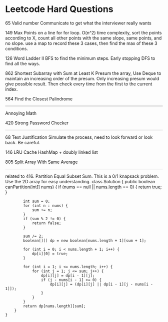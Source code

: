 # Leetcode Hard Questions
65 
Valid number
Communicate to get what the interviewer really wants

149 
Max Points on a line
for for loop. O(n^2) time complexity, sort the points according to X, count all other points with the same slope, same points, and no slope. use a map to record these 3 cases, then find the max of these 3 conditions.

126
Word Ladder II
BFS to find the minimum steps. Early stopping DFS to find all the ways.

862
Shortest Subarray with Sum at Least K
Presum the array, Use Deque to maintain an increasing order of the presum. Only increasing presum would give possible result. Then check every time from the first to the current index.

564 
Find the Closest Palindrome
*****************************
Annoying Math

420
Strong Password Checker
**************************

68
Text Justification
Simulate the process, need to look forward or look back. Be careful.

146 
LRU Cache
HashMap + doubly linked list

805 
Split Array With Same Average
*********************************


  related to 416. Partition Equal Subset Sum. This is a 0/1 knapsack problem. Use the 2D array for easy understanding.
    class Solution {
        public boolean canPartition(int[] nums) {
            if (nums == null || nums.length == 0) {
                return true;
            }
            
            int sum = 0;
            for (int n : nums) {
                sum += n;
            }
            if (sum % 2 != 0) {
                return false;
            }
            
            sum /= 2;
            boolean[][] dp = new boolean[nums.length + 1][sum + 1];
            
            for (int i = 0; i < nums.length + 1; i++) {
                dp[i][0] = true;
            }
            
            for (int i = 1; i <= nums.length; i++) {
                for (int j = 1; j <= sum; j++) {
                    dp[i][j] = dp[i - 1][j];
                    if (j - nums[i - 1] >= 0) {
                        dp[i][j] = (dp[i][j] || dp[i - 1][j - nums[i - 1]]);
                    }
                }
            }
            return dp[nums.length][sum];
        }
    }



